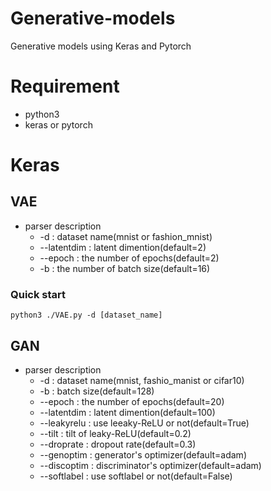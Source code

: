 # Generative-models
Generative models using Keras and Pytorch

# Requirement
- python3
- keras or pytorch

# Keras
## VAE
- parser description
  - -d : dataset name(mnist or fashion_mnist)
  - --latentdim : latent dimention(default=2)
  - --epoch : the number of epochs(default=2)
  - -b : the number of batch size(default=16)

### Quick start
```
python3 ./VAE.py -d [dataset_name]
```

## GAN
- parser description
  - -d : dataset name(mnist, fashio_manist or cifar10)
  - -b : batch size(default=128)
  - --epoch : the number of epochs(default=20)
  - --latentdim : latent dimention(default=100)
  - --leakyrelu : use leeaky-ReLU or not(default=True)
  - --tilt : tilt of leaky-ReLU(default=0.2)
  - --droprate : dropout rate(default=0.3)
  - --genoptim : generator's optimizer(default=adam)
  - --discoptim : discriminator's optimizer(default=adam)
  - --softlabel : use softlabel or not(default=False)
